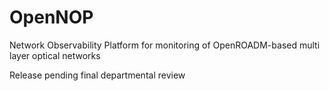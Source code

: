 # OpenNOP
Network Observability Platform for monitoring of OpenROADM-based multi layer optical networks

Release pending final departmental review
